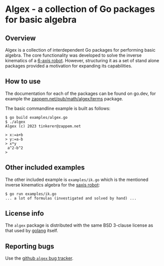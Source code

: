 # Algex - a collection of Go packages for basic algebra

## Overview

Algex is a collection of interdependent Go packages for performing
basic algebra. The core functionality was developed to solve the
inverse kinematics of a [6-axis
robot](https://github.com/tinkerator/saxis). However, structuring it
as a set of stand alone packages provided a motivation for expanding
its capabilities.

## How to use

The documentation for each of the packages can be found on go.dev, for
example the
[zappem.net/pub/math/algex/terms](https://pkg.go.dev/zappem.net/pub/math/algex/terms)
package.

The basic commandline example is built as follows:
```
$ go build examples/algex.go
$ ./algex
Algex (c) 2023 tinkerer@zappem.net

> x:=a+b
> y:=a-b
> x*y
 a^2-b^2
> 
```

## Other included examples

The other included example is `examples/ik.go` which is the mentioned
inverse kinematics algebra for the [saxis
robot](https://github.com/tinkerator/saxis):
```
$ go run examples/ik.go
... a lot of formulas (investigated and solved by hand) ...
```

## License info

The `algex` package is distributed with the same BSD 3-clause license
as that used by [golang](https://golang.org/LICENSE) itself.

## Reporting bugs

Use the [github `algex` bug
tracker](https://github.com/tinkerator/algex/issues).